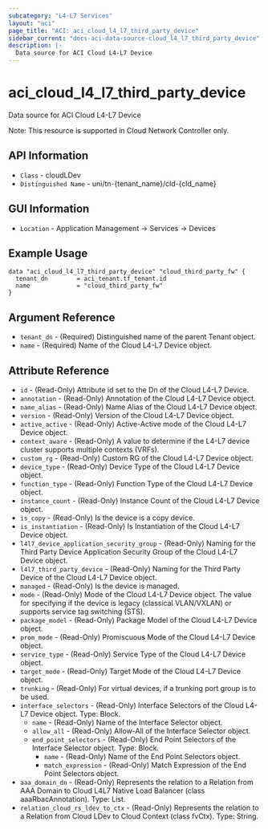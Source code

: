 ```yaml
---
subcategory: "L4-L7 Services"
layout: "aci"
page_title: "ACI: aci_cloud_l4_l7_third_party_device"
sidebar_current: "docs-aci-data-source-cloud_l4_l7_third_party_device"
description: |-
  Data source for ACI Cloud L4-L7 Device
---
```


# aci_cloud_l4_l7_third_party_device #

Data source for ACI Cloud L4-L7 Device

Note: This resource is supported in Cloud Network Controller only.

## API Information ##

* `Class` - cloudLDev
* `Distinguished Name` - uni/tn-{tenant_name}/cld-{cld_name}

## GUI Information ##

* `Location` - Application Management -> Services -> Devices

## Example Usage ##

```hcl
data "aci_cloud_l4_l7_third_party_device" "cloud_third_party_fw" {
  tenant_dn        = aci_tenant.tf_tenant.id
  name             = "cloud_third_party_fw"
}
```

## Argument Reference ##

* `tenant_dn` - (Required) Distinguished name of the parent Tenant object.
* `name` - (Required) Name of the Cloud L4-L7 Device object.

## Attribute Reference ##
* `id` - (Read-Only) Attribute id set to the Dn of the Cloud L4-L7 Device.
* `annotation` - (Read-Only) Annotation of the Cloud L4-L7 Device object.
* `name_alias` - (Read-Only) Name Alias of the Cloud L4-L7 Device object.
* `version` - (Read-Only) Version of the Cloud L4-L7 Device object.
* `active_active` - (Read-Only) Active-Active mode of the Cloud L4-L7 Device object.
* `context_aware` - (Read-Only) A value to determine if the L4-L7 device cluster supports multiple contexts (VRFs).
* `custom_rg` - (Read-Only) Custom RG of the Cloud L4-L7 Device object.
* `device_type` - (Read-Only) Device Type of the Cloud L4-L7 Device object.
* `function_type` - (Read-Only) Function Type of the Cloud L4-L7 Device object.
* `instance_count` - (Read-Only) Instance Count of the Cloud L4-L7 Device object.
* `is_copy` - (Read-Only) Is the device is a copy device.
* `is_instantiation` - (Read-Only) Is Instantiation of the Cloud L4-L7 Device object.
* `l4l7_device_application_security_group` - (Read-Only) Naming for the Third Party Device Application Security Group of the Cloud L4-L7 Device object.
* `l4l7_third_party_device` - (Read-Only) Naming for the Third Party Device of the Cloud L4-L7 Device object.
* `managed` - (Read-Only) Is the device is managed.
* `mode` - (Read-Only) Mode of the Cloud L4-L7 Device object. The value for specifying if the device is legacy (classical VLAN/VXLAN) or supports service tag switching (STS).
* `package_model` - (Read-Only) Package Model of the Cloud L4-L7 Device object.
* `prom_mode` - (Read-Only) Promiscuous Mode of the Cloud L4-L7 Device object.
* `service_type` - (Read-Only) Service Type of the Cloud L4-L7 Device object.
* `target_mode` - (Read-Only) Target Mode of the Cloud L4-L7 Device object.
* `trunking` - (Read-Only) For virtual devices, if a trunking port group is to be used.
* `interface_selectors` - (Read-Only) Interface Selectors of the Cloud L4-L7 Device object. Type: Block.
  * `name` - (Read-Only) Name of the Interface Selector object.
  * `allow_all` - (Read-Only) Allow-All of the Interface Selector object.
  * `end_point_selectors` - (Read-Only) End Point Selectors of the Interface Selector object. Type: Block.
    * `name` - (Read-Only) Name of the End Point Selectors object.
    * `match_expression` - (Read-Only) Match Expression of the End Point Selectors object.
* `aaa_domain_dn` - (Read-Only) Represents the relation to a Relation from AAA Domain to Cloud L4L7 Native Load Balancer (class aaaRbacAnnotation). Type: List.
* `relation_cloud_rs_ldev_to_ctx` - (Read-Only) Represents the relation to a Relation from Cloud LDev to Cloud Context (class fvCtx). Type: String.
